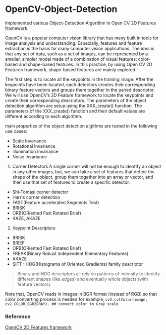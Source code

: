 # OpenCV-Object-Detection

Implemented various Object-Detection Algorithm in Open CV 2D Features framework.

OpenCV is a popular computer vision library that has many built in tools for image analysis and understanding. Especially, features and feature extraction is the basis for many computer vision applications. The idea is that any set of data, such as a set of images, can be represented by a smaller, simpler model made of a combination of visual features: color-based and shape-based features. In this practice, by using Open CV 2D Features framework, shape-based features are mainly explored.

The first step is to locate all the keypoints in the training image. After the keypoints have been located, each detectors creates their corresponding binary feature vectors and groups them together in the paired descriptor. We will use OpenCV’s 2D Feature framework to locate the keypoints and create their corresponding descriptors. The parameters of the object detection algorithm are setup using the XXX_create() function. The parameters of the XXX_create() function and their default values are different according to each algorithm.

main properties of the object detection algithms are tested in the following use cases: 
- Scale Invariance
- Rotational Invariance
- Illumination Invariance 
- Noise Invariance

 
1. Corner Detectors 
A single corner will not be enough to identify an object in any other images, but, we can take a set of features that define the shape of the object, group them together into an array or vector, and then use that set of features to create a specific detector.

* Shi-Tomasi corner detector 
* Harris corner detection 
* FAST(Feature accelerated Segments Test)
* BRISK
* ORB(ORiented Fast Rotated Brief)
* KAZE, AKAZE 

2. Keypoint Descriptors
* BRISK 
* BRIEF
* ORB(ORiented Fast Rotated Brief) 
* FREAK(Binary Robust Independent Elementary Features)
* AKAZE 
* SIFT : HOG(Histograms of Oriented Gradients) family descriptor 

> Binary and HOG descriptors all rely on patterns of intensity to identify different shapes (like edges) and eventually whole objects (with feature vectors).

Note that, OpenCV reads in images in BGR format (instead of RGB) so that color converting process is needed for example,
`cv2.cvtColor(image, cv2.COLOR_BGR2GRAY). ## convert color to Gray scale`

### Reference
[OpenCV 2D Features framework](https://docs.opencv.org/master/d9/d97/tutorial_table_of_content_features2d.html)
